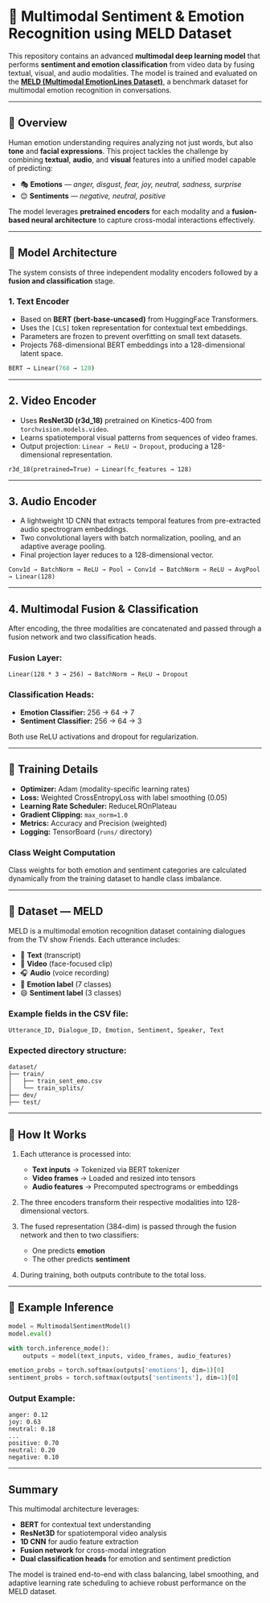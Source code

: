 # 🧠 Multimodal Sentiment & Emotion Recognition using MELD Dataset

This repository contains an advanced **multimodal deep learning model** that performs **sentiment and emotion classification** from video data by fusing textual, visual, and audio modalities. The model is trained and evaluated on the [**MELD (Multimodal EmotionLines Dataset)**](https://www.kaggle.com/datasets/zaber666/meld-dataset), a benchmark dataset for multimodal emotion recognition in conversations.

---

## 📘 Overview

Human emotion understanding requires analyzing not just words, but also **tone** and **facial expressions**. This project tackles the challenge by combining **textual**, **audio**, and **visual** features into a unified model capable of predicting:

- 🎭 **Emotions** — *anger, disgust, fear, joy, neutral, sadness, surprise*  
- 😊 **Sentiments** — *negative, neutral, positive*

The model leverages **pretrained encoders** for each modality and a **fusion-based neural architecture** to capture cross-modal interactions effectively.

---

## 🧩 Model Architecture

The system consists of three independent modality encoders followed by a **fusion and classification** stage.

### **1. Text Encoder**
- Based on **BERT (bert-base-uncased)** from HuggingFace Transformers.
- Uses the `[CLS]` token representation for contextual text embeddings.
- Parameters are frozen to prevent overfitting on small text datasets.
- Projects 768-dimensional BERT embeddings into a 128-dimensional latent space.

```python
BERT → Linear(768 → 128)
```
---

## 2. Video Encoder

* Uses **ResNet3D (r3d_18)** pretrained on Kinetics-400 from `torchvision.models.video`.
* Learns spatiotemporal visual patterns from sequences of video frames.
* Output projection: `Linear → ReLU → Dropout`, producing a 128-dimensional representation.
```
r3d_18(pretrained=True) → Linear(fc_features → 128)
```

---

## 3. Audio Encoder

* A lightweight 1D CNN that extracts temporal features from pre-extracted audio spectrogram embeddings.
* Two convolutional layers with batch normalization, pooling, and an adaptive average pooling.
* Final projection layer reduces to a 128-dimensional vector.
```
Conv1d → BatchNorm → ReLU → Pool → Conv1d → BatchNorm → ReLU → AvgPool → Linear(128)
```

---

## 4. Multimodal Fusion & Classification

After encoding, the three modalities are concatenated and passed through a fusion network and two classification heads.

### Fusion Layer:
```
Linear(128 * 3 → 256) → BatchNorm → ReLU → Dropout
```

### Classification Heads:

* **Emotion Classifier:** 256 → 64 → 7
* **Sentiment Classifier:** 256 → 64 → 3

Both use ReLU activations and dropout for regularization.

---

## 🧮 Training Details

* **Optimizer:** Adam (modality-specific learning rates)
* **Loss:** Weighted CrossEntropyLoss with label smoothing (0.05)
* **Learning Rate Scheduler:** ReduceLROnPlateau
* **Gradient Clipping:** `max_norm=1.0`
* **Metrics:** Accuracy and Precision (weighted)
* **Logging:** TensorBoard (`runs/` directory)

### Class Weight Computation

Class weights for both emotion and sentiment categories are calculated dynamically from the training dataset to handle class imbalance.

---

## 🧠 Dataset — MELD

MELD is a multimodal emotion recognition dataset containing dialogues from the TV show Friends. Each utterance includes:

* 📝 **Text** (transcript)
* 🎥 **Video** (face-focused clip)
* 🎧 **Audio** (voice recording)
* 🎯 **Emotion label** (7 classes)
* 😄 **Sentiment label** (3 classes)

### Example fields in the CSV file:
```
Utterance_ID, Dialogue_ID, Emotion, Sentiment, Speaker, Text
```

### Expected directory structure:
```
dataset/
├── train/
│   ├── train_sent_emo.csv
│   └── train_splits/
├── dev/
├── test/
```

---

## 🚀 How It Works

1. Each utterance is processed into:
   * **Text inputs** → Tokenized via BERT tokenizer
   * **Video frames** → Loaded and resized into tensors
   * **Audio features** → Precomputed spectrograms or embeddings

2. The three encoders transform their respective modalities into 128-dimensional vectors.

3. The fused representation (384-dim) is passed through the fusion network and then to two classifiers:
   * One predicts **emotion**
   * The other predicts **sentiment**

4. During training, both outputs contribute to the total loss.

---

## 🧪 Example Inference
```python
model = MultimodalSentimentModel()
model.eval()

with torch.inference_mode():
    outputs = model(text_inputs, video_frames, audio_features)

emotion_probs = torch.softmax(outputs['emotions'], dim=1)[0]
sentiment_probs = torch.softmax(outputs['sentiments'], dim=1)[0]
```

### Output Example:
```
anger: 0.12
joy: 0.63
neutral: 0.18
...
positive: 0.70
neutral: 0.20
negative: 0.10
```

---

## Summary

This multimodal architecture leverages:
- **BERT** for contextual text understanding
- **ResNet3D** for spatiotemporal video analysis
- **1D CNN** for audio feature extraction
- **Fusion network** for cross-modal integration
- **Dual classification heads** for emotion and sentiment prediction

The model is trained end-to-end with class balancing, label smoothing, and adaptive learning rate scheduling to achieve robust performance on the MELD dataset.
